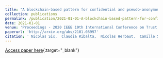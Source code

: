 ```yaml
---
title: "A blockchain-based pattern for confidential and pseudo-anonymous contract enforcement"
collection: publications
permalink: /publication/2021-01-01-A-blockchain-based-pattern-for-confidential-and-pseudo-anonymous-contract-enforcement
date: 2021-01-01
venue: 'Proceedings - 2020 IEEE 19th International Conference on Trust, Security and Privacy in Computing and Communications, TrustCom 2020'
paperurl: 'http://arxiv.org/abs/2101.08997'
citation: ' Nicolas Six,  Claudia Ribalta,  Nicolas Herbaut,  Camille Salinesi, &quot;A blockchain-based pattern for confidential and pseudo-anonymous contract enforcement.&quot; Proceedings - 2020 IEEE 19th International Conference on Trust, Security and Privacy in Computing and Communications, TrustCom 2020, 2021.'
---
```

[Access paper here](http://arxiv.org/abs/2101.08997){:target="_blank"}
